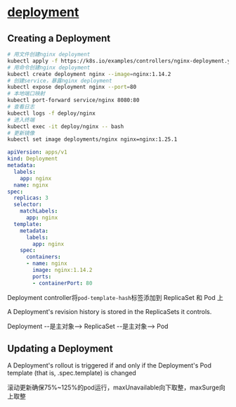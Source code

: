 # [deployment](https://kubernetes.io/docs/concepts/workloads/controllers/deployment/)

## Creating a Deployment

```bash
# 用文件创建nginx deployment
kubectl apply -f https://k8s.io/examples/controllers/nginx-deployment.yaml
# 用命令创建nginx deployment
kubectl create deployment nginx --image=nginx:1.14.2
# 创建service，暴露nginx deployment
kubectl expose deployment nginx --port=80
# 本地端口映射
kubectl port-forward service/nginx 8080:80
# 查看日志
kubectl logs -f deploy/nginx
# 进入终端
kubectl exec -it deploy/nginx -- bash
# 更新镜像
kubectl set image deployments/nginx nginx=nginx:1.25.1
```

```yaml
apiVersion: apps/v1
kind: Deployment
metadata:
  labels:
    app: nginx
  name: nginx
spec:
  replicas: 3
  selector:
    matchLabels:
      app: nginx
  template:
    metadata:
      labels:
        app: nginx
    spec:
      containers:
      - name: nginx
        image: nginx:1.14.2
        ports:
        - containerPort: 80
```

Deployment controller将`pod-template-hash`标签添加到 ReplicaSet 和 Pod 上

A Deployment's revision history is stored in the ReplicaSets it controls.

Deployment --是主对象--> ReplicaSet --是主对象--> Pod

## Updating a Deployment

A Deployment's rollout is triggered if and only if the Deployment's Pod template (that is, .spec.template) is changed

滚动更新确保75%~125%的pod运行，maxUnavailable向下取整，maxSurge向上取整
